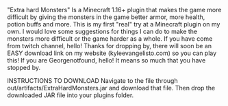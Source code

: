 "Extra hard Monsters" Is a Minecraft 1.16+ plugin that makes the game more difficult by giving the monsters in the game better armor, more health, potion buffs and more.
This is my first "real" try at a Minecraft plugin on my own. 
I would love some suggestions for things I can do to make the monsters more difficult or the game harder as a whole.
If you have come from twitch channel, hello! Thanks for dropping by, there will soon be an EASY download link on my website (kyleevangelisto.com) so you can play this!
If you are Georgenotfound, hello! It means so much that you have stopped by. 

INSTRUCTIONS TO DOWNLOAD
Navigate to the file through out/artifacts/ExtraHardMonsters.jar and download that file.
Then drop the downloaded JAR file into your plugins folder. 

